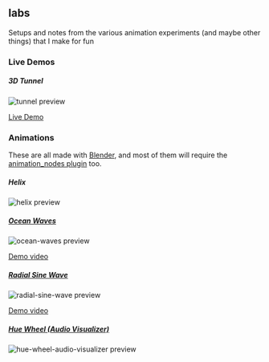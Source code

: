 ## labs

Setups and notes from the various animation experiments (and maybe other things) that I make for fun

### Live Demos

##### 3D Tunnel

![tunnel preview](https://github.com/jaames/labs/blob/master/demos/tunnel/preview.jpg)

[Live Demo](https://rakujira.jp/labs/tunnel-demo/)

### Animations

These are all made with [Blender](https://www.blender.org), and most of them will require the [animation_nodes plugin](http://animation-nodes-manual.readthedocs.io/en/latest/user_guide/install/install.html) too.

##### Helix

![helix preview](https://github.com/jaames/labs/blob/master/animations/helix/preview.jpg)

##### [Ocean Waves](https://github.com/jaames/labs/blob/master/animations/ocean-waves)

![ocean-waves preview](https://github.com/jaames/labs/blob/master/animations/ocean-waves/preview.jpg)

[Demo video](https://twitter.com/rakujira/status/883876092687372288)

##### [Radial Sine Wave](https://github.com/jaames/labs/blob/master/animations/radial-sine-wave)

![radial-sine-wave preview](https://github.com/jaames/labs/blob/master/animations/radial-sine-wave/preview.jpg)

[Demo video](https://twitter.com/rakujira/status/882657351987343360)

##### [Hue Wheel (Audio Visualizer)](https://github.com/jaames/labs/blob/master/animations/hue-wheel-audio-visualizer)

![hue-wheel-audio-visualizer preview](https://github.com/jaames/labs/blob/master/animations/hue-wheel-audio-visualizer/preview.jpg)
